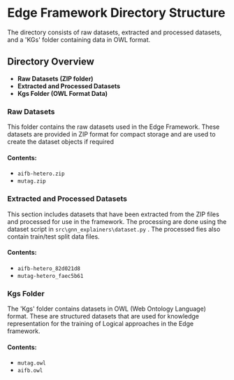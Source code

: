 # Edge Framework Directory Structure

The directory consists of raw datasets, extracted and processed datasets, and a 'KGs' folder containing data in OWL format.

## Directory Overview

- **Raw Datasets (ZIP folder)**
- **Extracted and Processed Datasets**
- **Kgs Folder (OWL Format Data)**

### Raw Datasets

This folder contains the raw datasets used in the Edge Framework. These datasets are provided in ZIP format for compact storage and are used to create the dataset objects if required

#### Contents:
- `aifb-hetero.zip`
- `mutag.zip`

### Extracted and Processed Datasets

This section includes datasets that have been extracted from the ZIP files and processed for use in the framework. The processing are done using the dataset script in `src\gnn_explainers\dataset.py` . The processed fies also contain train/test split data files.

#### Contents:
- `aifb-hetero_82d021d8`
- `mutag-hetero_faec5b61`

### Kgs Folder

The 'Kgs' folder contains datasets in OWL (Web Ontology Language) format. These are structured datasets that are used for knowledge representation for the training of Logical approaches in the Edge framework.

#### Contents:
- `mutag.owl`
- `aifb.owl`

